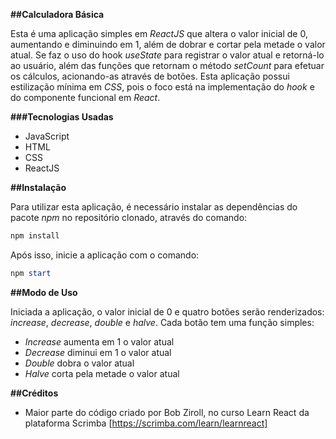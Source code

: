 **##Calculadora Básica**

Esta é uma aplicação simples em *ReactJS* que altera o valor inicial de 0, aumentando e diminuindo em 1, além de dobrar e cortar pela metade o valor atual. Se faz o uso do hook *useState* para registrar o valor atual e retorná-lo ao usuário, além das funções que retornam o método *setCount* para efetuar os cálculos, acionando-as através de botões.
Esta aplicação possui estilização mínima em *CSS*, pois o foco está na implementação do *hook* e do componente funcional em *React*.

**###Tecnologias Usadas**

* JavaScript
* HTML
* CSS
* ReactJS

**##Instalação**

Para utilizar esta aplicação, é necessário instalar as dependências do pacote *npm* no repositório clonado, através do comando:

```powershell
npm install
```

Após isso, inicie a aplicação com o comando:

```powershell
npm start
```

**##Modo de Uso**

Iniciada a aplicação, o valor inicial de 0 e quatro botões serão renderizados: *increase*, *decrease*, *double* e *halve*. Cada botão tem uma função simples:

* *Increase* aumenta em 1 o valor atual
* *Decrease* diminui em 1 o valor atual
* *Double* dobra o valor atual
* *Halve* corta pela metade o valor atual

**##Créditos**

* Maior parte do código criado por Bob Ziroll, no curso Learn React da plataforma Scrimba [https://scrimba.com/learn/learnreact]